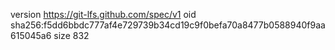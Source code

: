 version https://git-lfs.github.com/spec/v1
oid sha256:f5dd6bbdc777af4e729739b34cd19c9f0befa70a8477b0588940f9aa615045a6
size 832

